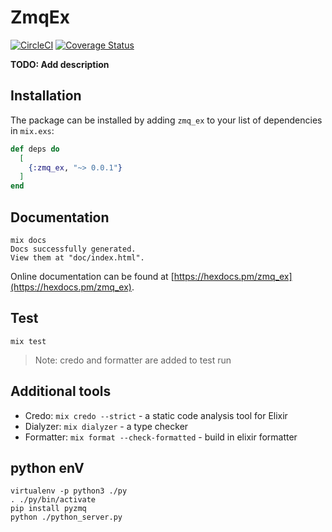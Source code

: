 # ZmqEx
[![CircleCI](https://circleci.com/gh/half-t/zmq_ex.svg?style=svg)](https://circleci.com/gh/half-t/zmq_ex)
[![Coverage Status](https://coveralls.io/repos/github/half-t/zmq_ex/badge.svg?branch=master)](https://coveralls.io/github/half-t/zmq_ex?branch=master)

**TODO: Add description**

## Installation

The package can be installed by adding `zmq_ex` to your list of dependencies in `mix.exs`:

```elixir
def deps do
  [
    {:zmq_ex, "~> 0.0.1"}
  ]
end
```

## Documentation

```
mix docs
Docs successfully generated.
View them at "doc/index.html".
```

Online documentation can be found at [https://hexdocs.pm/zmq_ex](https://hexdocs.pm/zmq_ex).

## Test

```
mix test
```

> Note: credo and formatter are added to test run

## Additional tools

* Credo: `mix credo --strict` - a static code analysis tool for Elixir
* Dialyzer: `mix dialyzer` - a type checker
* Formatter: `mix format --check-formatted` - build in elixir formatter

## python enV

```
virtualenv -p python3 ./py
. ./py/bin/activate
pip install pyzmq
python ./python_server.py
```


